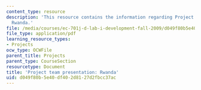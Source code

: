 ```yaml
---
content_type: resource
description: 'This resource contains the information regarding Project team presentation:
  Rwanda.'
file: /media/courses/ec-701j-d-lab-i-development-fall-2009/d049f80b5e40df402d8127d2fbcc37ac_MITEC_701JF09_proj_rwanda.pdf
file_type: application/pdf
learning_resource_types:
- Projects
ocw_type: OCWFile
parent_title: Projects
parent_type: CourseSection
resourcetype: Document
title: 'Project team presentation: Rwanda'
uid: d049f80b-5e40-df40-2d81-27d2fbcc37ac
---
```

